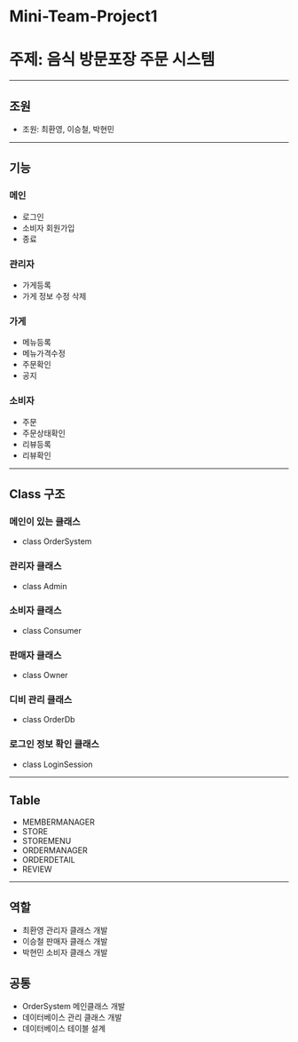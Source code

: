 # Mini-Team-Project1
# 주제: 음식 방문포장 주문 시스템
---------------------------------------------------------
## 조원
- 조원: 최환영, 이승철, 박현민
---------------------------------------------------------
## 기능
### 메인
- 로그인
- 소비자 회원가입
- 종료

### 관리자
- 가게등록
- 가게 정보 수정 삭제

### 가게
- 메뉴등록
- 메뉴가격수정
- 주문확인
- 공지

### 소비자
- 주문
- 주문상태확인
- 리뷰등록
- 리뷰확인
---------------------------------------------------------

## Class 구조
### 메인이 있는 클래스
- class OrderSystem

### 관리자 클래스
- class Admin

### 소비자 클래스
- class Consumer

### 판매자 클래스
- class Owner

### 디비 관리 클래스
- class OrderDb

### 로그인 정보 확인 클래스
- class LoginSession

---------------------------------------------------------

## Table
- MEMBERMANAGER
- STORE
- STOREMENU
- ORDERMANAGER
- ORDERDETAIL
- REVIEW

---------------------------------------------------------

## 역할
- 최환영 관리자 클래스 개발
- 이승철 판매자 클래스 개발
- 박현민 소비자 클래스 개발

## 공통
- OrderSystem 메인클래스 개발
- 데이터베이스 관리 클래스 개발
- 데이터베이스 테이블 설계
